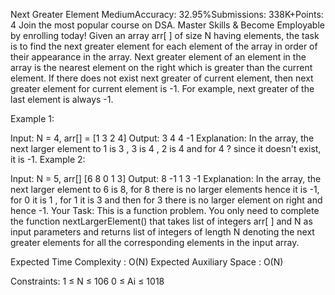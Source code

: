 Next Greater Element
MediumAccuracy: 32.95%Submissions: 338K+Points: 4
Join the most popular course on DSA. Master Skills & Become Employable by enrolling today! 
Given an array arr[ ] of size N having elements, the task is to find the next greater element for each element of the array in order of their appearance in the array.
Next greater element of an element in the array is the nearest element on the right which is greater than the current element.
If there does not exist next greater of current element, then next greater element for current element is -1. For example, next greater of the last element is always -1.

Example 1:

Input: 
N = 4, arr[] = [1 3 2 4]
Output:
3 4 4 -1
Explanation:
In the array, the next larger element 
to 1 is 3 , 3 is 4 , 2 is 4 and for 4 ? 
since it doesn't exist, it is -1.
Example 2:

Input: 
N = 5, arr[] [6 8 0 1 3]
Output:
8 -1 1 3 -1
Explanation:
In the array, the next larger element to 
6 is 8, for 8 there is no larger elements 
hence it is -1, for 0 it is 1 , for 1 it 
is 3 and then for 3 there is no larger 
element on right and hence -1.
Your Task:
This is a function problem. You only need to complete the function nextLargerElement() that takes list of integers arr[ ] and N as input parameters and returns list of integers of length N denoting the next greater elements for all the corresponding elements in the input array.

Expected Time Complexity : O(N)
Expected Auxiliary Space : O(N)

Constraints:
1 ≤ N ≤ 106
0 ≤ Ai ≤ 1018

